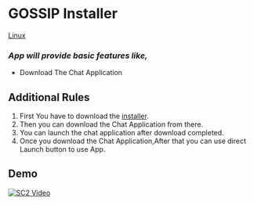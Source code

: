 # **GOSSIP** **Installer**

[Linux](Installer.jar)

### *App will provide basic features like,*
- Download The Chat Application

## Additional Rules
1. First You have to download the [installer](Installer.jar).
2. Then you can download the Chat Application from there. 
3. You can launch the chat application after download completed.
4. Once you download the Chat Application,After that you can use direct Launch button to use App. 

## Demo
[![SC2 Video](src/Demo.gif)](https://youtu.be/jeikvlhgctI)
